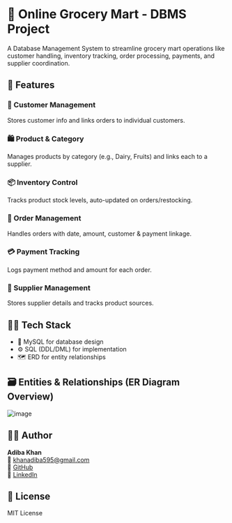 # 🛒 Online Grocery Mart - DBMS Project

A Database Management System to streamline grocery mart operations like customer handling, inventory tracking, order processing, payments, and supplier coordination.

## 📌 Features

### 👥 Customer Management  
Stores customer info and links orders to individual customers.

### 🛍️ Product & Category  
Manages products by category (e.g., Dairy, Fruits) and links each to a supplier.

### 📦 Inventory Control  
Tracks product stock levels, auto-updated on orders/restocking.

### 🧾 Order Management  
Handles orders with date, amount, customer & payment linkage.

### 💳 Payment Tracking  
Logs payment method and amount for each order.

### 🤝 Supplier Management  
Stores supplier details and tracks product sources.

## 🧑‍💻 Tech Stack

- 💾 MySQL for database design  
- ⚙️ SQL (DDL/DML) for implementation  
- 🗺️ ERD for entity relationships

## 🗃️ Entities & Relationships (ER Diagram Overview)

![image](https://github.com/user-attachments/assets/439b175d-a41a-422c-9c35-28f5ea4d041f)


## 👩‍🎓 Author

**Adiba Khan**  
📧 khanadiba595@gmail.com  
🔗 [GitHub](https://github.com/Adibakhan14)  
🔗 [LinkedIn](https://linkedin.com/in/adiba-khan-94727a269)

## 📃 License

MIT License
